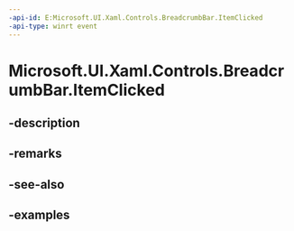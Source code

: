 ```yaml
---
-api-id: E:Microsoft.UI.Xaml.Controls.BreadcrumbBar.ItemClicked
-api-type: winrt event
---
```


# Microsoft.UI.Xaml.Controls.BreadcrumbBar.ItemClicked

<!--
public event Windows.Foundation.TypedEventHandler<Microsoft.UI.Xaml.Controls.BreadcrumbBar,Microsoft.UI.Xaml.Controls.BreadcrumbBarItemClickedEventArgs> ItemClicked;
-->


## -description

## -remarks

## -see-also

## -examples


